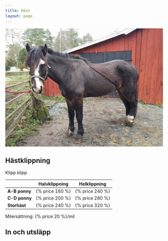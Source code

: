 ```yaml
---
title: Häst
layout: page
---
```


![Lycke](/bilder/lycke.jpg)

## Hästklippning

Klipp klipp

|               | Halvklippning   | Helklippning    |
|---------------|-----------------|-----------------|
| **A-B ponny** | {% price 160 %} | {% price 240 %} |
| **C-D ponny** | {% price 200 %} | {% price 280 %} |
| **Storhäst**  | {% price 240 %} | {% price 320 %} |

Milersättning: {% price 20 %}/mil

## In och utsläpp


